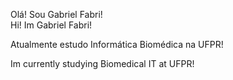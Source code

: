 Olá! Sou Gabriel Fabri!
<br/>
Hi! Im Gabriel Fabri!

Atualmente estudo Informática Biomédica na UFPR!  

Im currently studying Biomedical IT at UFPR!
